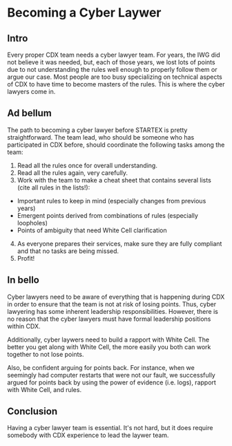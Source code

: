 Becoming a Cyber Laywer
=======================

Intro
-----
Every proper CDX team needs a cyber lawyer team. For years, the IWG did not believe it was needed, but,
each of those years, we lost lots of points due to not understanding the rules well enough to properly 
follow them or argue our case. Most people are too busy specializing on technical aspects of CDX to have
time to become masters of the rules. This is where the cyber lawyers come in.

Ad bellum
-----------
The path to becoming a cyber lawyer before STARTEX is pretty straightforward. The team lead, who should be
someone who has participated in CDX before, should coordinate the following tasks among the team:

1. Read all the rules once for overall understanding.
2. Read all the rules again, very carefully. 
3. Work with the team to make a cheat sheet that contains several lists (cite all rules in the lists!):
  * Important rules to keep in mind (especially changes from previous years)
  * Emergent points derived from combinations of rules (especially loopholes)
  * Points of ambiguity that need White Cell clarification
4. As everyone prepares their services, make sure they are fully compliant and that no tasks are being missed.
5. Profit!

In bello
--------
Cyber lawyers need to be aware of everything that is happening during CDX in order to ensure that the team is
not at risk of losing points. Thus, cyber lawyering has some inherent leadership responsibilities. However, there
is no reason that the cyber lawyers must have formal leadership positions within CDX.

Additionally, cyber laywers need to build a rapport with White Cell. The better you get along with White Cell, the more easily you both can work together to not lose points.

Also, be confident arguing for points back. For instance, when we seemingly had computer restarts that were not our fault, we successfully argued for points back by using the power of evidence (i.e. logs), rapport with White Cell, and rules.

Conclusion
----------
Having a cyber lawyer team is essential. It's not hard, but it does require somebody with CDX experience to lead the laywer team.
